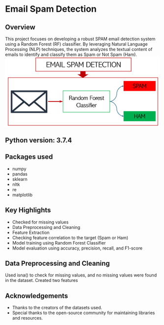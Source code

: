 # Email Spam Detection
## Overview
This project focuses on developing a robust SPAM email detection system using a Random Forest (RF) classifier. By leveraging Natural Language Processing (NLP) techniques, the system analyzes the textual content of emails to identify and classify them as Spam or Not Spam (Ham).
![image alt](https://github.com/adeyie/Email-Spam-Detection/blob/4ac767a78cb37040241a5a437becd4598a43adec/Email%20SPAM.PNG)

## Python version: 3.7.4
## Packages used
* numpy
* pandas
* sklearn
* nltk
* re
* matplotlib

## Key Highlights
* Checked for missing values
* Data Preprocessing and Cleaning
* Feature Extraction
* Checking feature correlation to the target (Spam or Ham)
* Model training using Random Forest Classifier
* Model evaluation using accuracy, precision, recall, and F1-score

## Data Preprocessing and Cleaning
Used isna() to check for missing values, and no missing values were found in the dataset.
Created two features 

## Acknowledgements
* Thanks to the creators of the datasets used.
* Special thanks to the open-source community for maintaining libraries and resources.


